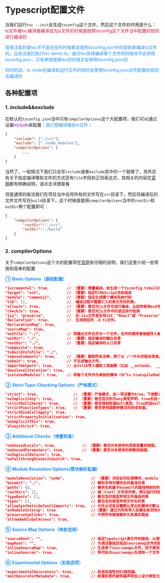 # Typescript配置文件

当我们运行`tsc --init`会生成`tsconfig`这个文件，然后这个文件的作用是什么：<font color=#DD1144>ts文件被tsc编译器编译成为js文件的时候是按照tsconfig这个文件当中配置的规则进行编译的</font>

<font color=#1E90FF>值得注意的是tsc并不是在任何时候都会按照tsconfig.json中的规则来编译ts文件的，比如当我们执行tsc demo.ts，通过tsc具体编译某个文件的时候并不会参照tsconfig.json，只有单独使用tsc的时候才会参照tsconfig.json的</font>

<font color=#1E90FF>同时的话，ts-node在编译和运行文件的同时会使用tsconfig.json文件配置的规则去编译的</font>

## 各种配置项
### 1. include&&exclude
在默认的`tsconfig.json`当中只有`compilerOptions`这个大配置项，我们可以通过设置<font color=#9400D3>include</font>来配置：<font color=#1E90FF>我们想编译哪些ts文件</font>：

```json
{
	"include": ["./src"],
	"exclude": ["./node_modules"],
	"compilerOptions": {
		...
	}
}
```
当然了，一般情况下我们只会写`include`或者`exclude`其中的一个就够了，另外还有关于指定编译哪些文件的方式还有`file`字段和正则表达式，其相关的内容在[官网](https://www.tslang.cn/docs/handbook/tsconfig-json.html)都有明确说明，请点击详细查看

但是通常的做法我们在项目当中会将所有的文件写在`src`目录下，然后将编译后的文件文件写在`build`目录下，这个时候直接用`compilerOptions`当中的`rootDir`和`outDir`两个配置即可：
```json
{
	"compilerOptions": {
		"rootDir":"./src",
		"outDir":"./build"
	}
}
```

### 2. compilerOptions
关于`compilerOptions`这个大的配置项在[官网]()有仔细的说明，我们这里介绍一些常用和简单的配置

<font color=#1E90FF>**① Basic Options（基础配置）**</font>

```json
"incremental": true,        // （重要）增量编译。会生成一个tsconfig.tsbuildinfo的文件保存上次编译的内容
"target": "es5",            // （重要）指定ECMAScript目标版本
"module": "commonjs",       // （重要）指定生成哪个模块系统代码
"lib": [],                  //  编译过程中需要引入的库文件的列表。
"allowJs": true,            // （重要）是否对js文件也进行编译，比如你使用es6写js文件，target设置的es5,这个配置就起作用了
"checkJs": true,            // （重要）是否对js文件中的语法进行检测
"jsx": "preserve",          //  在.tsx文件里支持JSX："React"或 "Preserve"
"declaration": true,        //  生成相应的 .d.ts文件。
"declarationMap": true,
"sourceMap": true,
"outFile": "./",            // 将输出文件合并为一个文件。合并的顺序是根据传入编译器的文件顺序
"outDir": "./",             // （重要）指定编译的输出目录
"rootDir": "./",            // （重要）指定编译的入口目录
"composite": true,
"tsBuildInfoFile": "./",
"removeComments": true,     // （重要）删除所有注释，除了以 /!*开头的版权信息。
"noEmit": true,             // 不生成输出文件。
"importHelpers": true,      // 从tslib导入辅助工具函数（比如 __extends， __rest等）
"downlevelIteration": true,
"isolatedModules": true,    // 将每个文件作为单独的模块（与“ts.transpileModule”类似）。
```

<font color=#1E90FF>**② Strict Type-Checking Options（严格模式）**</font>

```json
"strict": true,                // （重要）严格模式，这一项设置为true，下面默认就全部为true
"noImplicitAny": true,         // （重要）是否显式的为any类型声明，true的话一个变量是any类型，必须申明为:any
"strictNullChecks": true,      // （重要）是否强制检查Null类型，true的话null值只能赋值给Null类型的，false的话null可以赋值给其他基础类型
"strictFunctionTypes": true,   // （重要）是否使用函数参数双向协变检查。
"strictBindCallApply": true,
"strictPropertyInitialization": true,
"noImplicitThis": true,
"alwaysStrict": true,
```

<font color=#1E90FF>**③ Additional Checks（增量检查）**</font>

```json
"noUnusedLocals": true,            // （重要）是否对未使用的局部变量则抛错。
"noUnusedParameters": true,        // （重要）是否对未使用的参数则抛错。
"noImplicitReturns": true,
"noFallthroughCasesInSwitch": true,
```

<font color=#1E90FF>**④ Module Resolution Options(模块解析配置)**</font>

```json
"moduleResolution": "node",            // （重要）决定如何处理模块，module === "AMD" or "System" or "ES6" ? "Classic" : "Node"
"baseUrl": "./",                       // 解析非相对模块名的基准目录
"paths": {},                           // 模块名到基于baseUrl的路径映射的列表
"rootDirs": [],                        // 根（root）文件夹列表，表示运行时组合工程结构的内容
"typeRoots": [],                       // 要包含的类型声明文件路径列表
"types": [],                           // 要包含的类型声明文件名列表
"allowSyntheticDefaultImports": true,  // 允许从没有设置默认导出的模块中默认导入
"esModuleInterop": true                //（重要）通过为所有导入创建名称空间对象，启用CommonJS和ES模块之间的发射互操作性。
"preserveSymlinks": true,              // 不把符号链接解析为其真实路径
"allowUmdGlobalAccess": true,
```

<font color=#1E90FF>**⑤ Source Map Options（映射选择）**</font>

```json
"sourceRoot": "",                      // 指定TypeScript源文件的路径，以便调试器定位
"mapRoot": "",                         // 为调试器指定指定sourcemap文件的路径，而不是使用生成时的路径
"inlineSourceMap": true,               // 生成单个sourcemaps文件，而不是将每sourcemaps生成不同的文件。
"inlineSources": true,                 // 将代码与sourcemaps生成到一个文件中，要求同时设置了 --inlineSourceMap或 --sourceMap属性。
```

<font color=#1E90FF>**⑥ Experimental Options（实验选项）**</font>

```json
"experimentalDecorators": true,        // 启用实验性的ES装饰器。
"emitDecoratorMetadata": true,         // 给源码里的装饰器声明加上设计类型元数据
```
